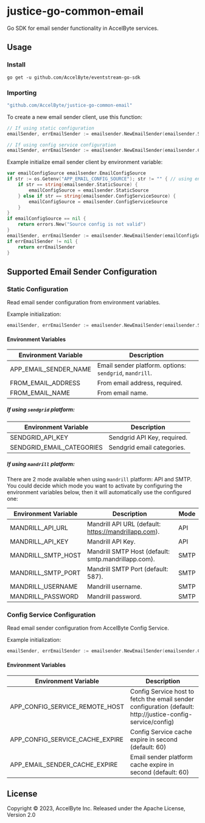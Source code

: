 # justice-go-common-email

Go SDK for email sender functionality in AccelByte services.

## Usage

### Install

```
go get -u github.com/AccelByte/eventstream-go-sdk
```

### Importing

```go
"github.com/AccelByte/justice-go-common-email"
```
To create a new email sender client, use this function:
```go
// If using static configuration
emailSender, errEmailSender := emailsender.NewEmailSender(emailsender.StaticSource)

// If using config service configuration
emailSender, errEmailSender := emailsender.NewEmailSender(emailsender.ConfigServiceSource)
```

Example initialize email sender client by environment variable:
```go
var emailConfigSource emailsender.EmailConfigSource
if str := os.Getenv("APP_EMAIL_CONFIG_SOURCE"); str != "" { // using environment variable to decide the source config
	if str == string(emailsender.StaticSource) {
		emailConfigSource = emailsender.StaticSource
	} else if str == string(emailsender.ConfigServiceSource) {
		emailConfigSource = emailsender.ConfigServiceSource
	}
}
if emailConfigSource == nil {
	return errors.New("Source config is not valid")
}
emailSender, errEmailSender := emailsender.NewEmailSender(emailConfigSource)
if errEmailSender != nil {
	return errEmailSender
}
```

## Supported Email Sender Configuration
### Static Configuration

Read email sender configuration from environment variables.

Example initialization:
```go
emailSender, errEmailSender := emailsender.NewEmailSender(emailsender.StaticSource)
```

#### Environment Variables

| Environment Variable  | Description                                             |
|-----------------------|---------------------------------------------------------|
| APP_EMAIL_SENDER_NAME | Email sender platform. options: `sendgrid`, `mandrill`. |
| FROM_EMAIL_ADDRESS    | From email address, required.                           |
| FROM_EMAIL_NAME       | From email name.                                        |

##### If using `sendgrid` platform:</b>

| Environment Variable      | Description                 |
|---------------------------|-----------------------------|
| SENDGRID_API_KEY          | Sendgrid API Key, required. |
| SENDGRID_EMAIL_CATEGORIES | Sendgrid email categories.  |

##### If using `mandrill` platform:

There are 2 mode available when using `mandrill` platform: API and SMTP.
You could decide which mode you want to activate by configuring the environment variables below, then it will automatically use the configured one:

| Environment Variable      | Description                                          | Mode   |
|---------------------------|------------------------------------------------------|--------|
| MANDRILL_API_URL          | Mandrill API URL (default: https://mandrillapp.com). | API    |
| MANDRILL_API_KEY          | Mandrill API Key.                                    | API    |
| MANDRILL_SMTP_HOST        | Mandrill SMTP Host (default: smtp.mandrillapp.com).  | SMTP   |
| MANDRILL_SMTP_PORT        | Mandrill SMTP Port (default: 587).                   | SMTP   |
| MANDRILL_USERNAME         | Mandrill username.                                   | SMTP   |
| MANDRILL_PASSWORD         | Mandrill password.                                   | SMTP   |

### Config Service Configuration

Read email sender configuration from AccelByte Config Service.

Example initialization:
```go
emailSender, errEmailSender := emailsender.NewEmailSender(emailsender.ConfigServiceSource)
```

#### Environment Variables

| Environment Variable            | Description                                                                                                 |
|---------------------------------|-------------------------------------------------------------------------------------------------------------|
| APP_CONFIG_SERVICE_REMOTE_HOST  | Config Service host to fetch the email sender configuration (default: http://justice-config-service/config) |
| APP_CONFIG_SERVICE_CACHE_EXPIRE | Config Service cache expire in second (default: 60)                                                         |
| APP_EMAIL_SENDER_CACHE_EXPIRE   | Email sender platform cache expire in second (default: 60)                                                  |


## License

Copyright © 2023, AccelByte Inc. Released under the Apache License, Version 2.0